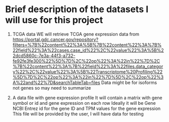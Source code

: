 # Brief description of the datasets I will use for this project

1. TCGA data
WE will retrieve TCGA gene expression data from 
https://portal.gdc.cancer.gov/repository?filters=%7B%22content%22%3A%5B%7B%22content%22%3A%7B%22field%22%3A%22cases.case_id%22%2C%22value%22%3A%5B%22dcd5860c-7e3a-44f3-a732-fe92fe3fe300%22%5D%7D%2C%22op%22%3A%22in%22%7D%2C%7B%22content%22%3A%7B%22field%22%3A%22files.data_category%22%2C%22value%22%3A%5B%22Transcriptome%20Profiling%22%5D%7D%2C%22op%22%3A%22in%22%7D%5D%2C%22op%22%3A%22and%22%7D&searchTableTab=files
Data might be for isoforms not genes so may need to summarize

2. A data file with gene expression profile
It will contain a matrix with gene symbol or id and gene expression on each row
Ideally it will be Gene NCBI Entrez id for the gene ID and TPM values for the gene expression   
This file will be provided by the user, I will have data for testing
